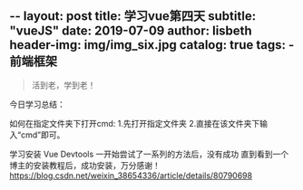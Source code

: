 --
layout:     post
title:     学习vue第四天
subtitle:    "vueJS"
date:       2019-07-09
author:     lisbeth
header-img: img/img_six.jpg
catalog: true
tags:
    - 前端框架
---
>活到老，学到老！

今日学习总结：

如何在指定文件夹下打开cmd:
1.先打开指定文件夹
2.直接在该文件夹下输入“cmd”即可。

学习安装 Vue Devtools
一开始尝试了一系列的方法后，没有成功
直到看到一个博主的安装教程后，成功安装，万分感谢！
https://blog.csdn.net/weixin_38654336/article/details/80790698
